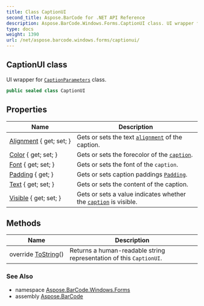 ```yaml
---
title: Class CaptionUI
second_title: Aspose.BarCode for .NET API Reference
description: Aspose.BarCode.Windows.Forms.CaptionUI class. UI wrapper for CaptionParameters class
type: docs
weight: 1390
url: /net/aspose.barcode.windows.forms/captionui/
---
```

## CaptionUI class

UI wrapper for [`CaptionParameters`](../../aspose.barcode.generation/captionparameters/) class.

```csharp
public sealed class CaptionUI
```

## Properties

| Name | Description |
| --- | --- |
| [Alignment](../../aspose.barcode.windows.forms/captionui/alignment/) { get; set; } | Gets or sets the text [`alignment`](../../aspose.barcode.generation/textalignment/) of the caption. |
| [Color](../../aspose.barcode.windows.forms/captionui/color/) { get; set; } | Gets or sets the forecolor of the [`caption`](../../aspose.barcode.generation/captionparameters/). |
| [Font](../../aspose.barcode.windows.forms/captionui/font/) { get; set; } | Gets or sets the font of the `caption`. |
| [Padding](../../aspose.barcode.windows.forms/captionui/padding/) { get; } | Gets or sets caption paddings [`Padding`](../../aspose.barcode.generation/padding/). |
| [Text](../../aspose.barcode.windows.forms/captionui/text/) { get; set; } | Gets or sets the content of the caption. |
| [Visible](../../aspose.barcode.windows.forms/captionui/visible/) { get; set; } | Gets or sets a value indicates whether the [`caption`](../../aspose.barcode.generation/captionparameters/) is visible. |

## Methods

| Name | Description |
| --- | --- |
| override [ToString](../../aspose.barcode.windows.forms/captionui/tostring/)() | Returns a human-readable string representation of this `CaptionUI`. |

### See Also

* namespace [Aspose.BarCode.Windows.Forms](../../aspose.barcode.windows.forms/)
* assembly [Aspose.BarCode](../../)


